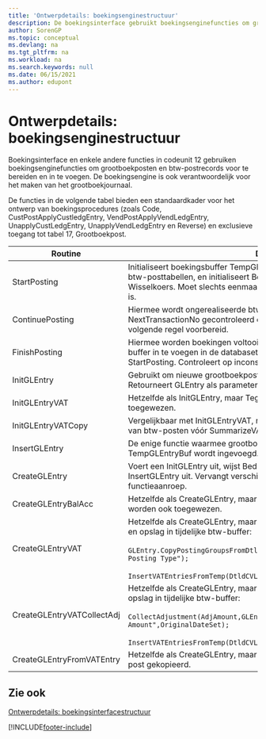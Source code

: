 ```yaml
---
title: 'Ontwerpdetails: boekingsenginestructuur'
description: De boekingsinterface gebruikt boekingsenginefuncties om grootboekposten en btw-postrecords voor te bereiden en in te voegen.
author: SorenGP
ms.topic: conceptual
ms.devlang: na
ms.tgt_pltfrm: na
ms.workload: na
ms.search.keywords: null
ms.date: 06/15/2021
ms.author: edupont
---
```

# <a name="design-details-posting-engine-structure"></a><a name="design-details-posting-engine-structure"></a>Ontwerpdetails: boekingsenginestructuur
Boekingsinterface en enkele andere functies in codeunit 12 gebruiken boekingsenginefuncties om grootboekposten en btw-postrecords voor te bereiden en in te voegen. De boekingsengine is ook verantwoordelijk voor het maken van het grootboekjournaal.  
  
 De functies in de volgende tabel bieden een standaardkader voor het ontwerp van boekingsprocedures (zoals Code, CustPostApplyCustledgEntry, VendPostApplyVendLedgEntry, UnapplyCustLedgEntry, UnapplyVendLedgEntry en Reverse) en exclusieve toegang tot tabel 17, Grootboekpost.  
  
|Routine|Description|  
|-------------|---------------------------------------|  
|StartPosting|Initialiseert boekingsbuffer TempGLEntryBuf, vergrendelt grootboekpost- en btw-posttabellen, en initialiseert Boekingsperiode, Grootboekjournaal en Wisselkoers. Moet slechts eenmaal worden aangeroepen, zodat NextEntryNo 0 is.|  
|ContinuePosting|Hiermee wordt ongerealiseerde btw voor de vorige transactietoename NextTransactionNo gecontroleerd en geboekt, en wordt het boeken van de volgende regel voorbereid.|  
|FinishPosting|Hiermee worden boekingen voltooid door grootboekposten uit de tijdelijke buffer in te voegen in de databasetabel. Altijd gebruikt in combinatie met StartPosting. Controleert op inconsistenties.|  
|InitGLEntry|Gebruikt om nieuwe grootboekpost te initialiseren voor dagboekregel. Retourneert GLEntry als parameter.|  
|InitGLEntryVAT|Hetzelfde als InitGLEntry, maar Tegenrekeningnr. en SummarizeVAT worden ook toegewezen.|  
|InitGLEntryVATCopy|Vergelijkbaar met InitGLEntryVAT, maar er worden ook boekingsgroepgegevens van btw-posten vóór SummarizeVAT gekopieerd.|  
|InsertGLEntry|De enige functie waarmee grootboekposten in de algemene tabel TempGLEntryBuf wordt ingevoegd. Deze functie altijd gebruiken voor invoegen.|  
|CreateGLEntry|Voert een InitGLEntry uit, wijst Bedrag (Rapp.-val.) toe en voert vervolgens InsertGLEntry uit. Vervangt verschillende regels code door een enkele functieaanroep.|  
|CreateGLEntryBalAcc|Hetzelfde als CreateGLEntry, maar Tegenrekeningsoort en Tegenrekeningnr. worden ook toegewezen.|  
|CreateGLEntryVAT|Hetzelfde als CreateGLEntry, maar met extra verwerking voor boekingsgroepen en opslag in tijdelijke btw-buffer:<br /><br /> `GLEntry.CopyPostingGroupsFromDtldCVBuf(DtldCVLedgEntryBuf,GenJnlLine."Gen. Posting Type");`<br /><br /> `InsertVATEntriesFromTemp(DtldCVLedgEntryBuf,GLEntry);`|  
|CreateGLEntryVATCollectAdj|Hetzelfde als CreateGLEntry, maar met extra verzameling van aanpassingen en opslag in tijdelijke btw-buffer:<br /><br /> `CollectAdjustment(AdjAmount,GLEntry.Amount,GLEntry."Additional-Currency Amount",OriginalDateSet);`<br /><br /> `InsertVATEntriesFromTemp(DtldCVLedgEntryBuf,GLEntry);`|  
|CreateGLEntryFromVATEntry|Hetzelfde als CreateGLEntry, maar er worden ook boekingsgroepen uit Btw-post gekopieerd.|  
  
## <a name="see-also"></a><a name="see-also"></a>Zie ook
 [Ontwerpdetails: boekingsinterfacestructuur](design-details-posting-interface-structure.md)

[!INCLUDE[footer-include](includes/footer-banner.md)]
